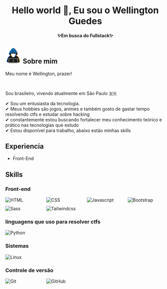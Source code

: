 <h1 align="center">Hello world 👋, Eu sou o Wellington Guedes</h1>
<h4 align="center"> ✨Em busca do Fullstack✨</h4>

## <picture><img src = "https://github.com/0xAbdulKhalid/0xAbdulKhalid/raw/main/assets/mdImages/about_me.gif" width = 50px></picture> **Sobre mim**
Meu nome é Wellington, prazer!

<br />

Sou brasileiro, vivendo atualmente em São Paulo 🇧🇷

✔ Sou um entusiasta da tecnologia. <br>
✔ Meus hobbies são jogos, animes e também gosto de gastar tempo resolvendo ctfs e estudar sobre hacking<br>
✔ constantemente estou buscando fortalecer meu conhecimento teórico e prático nas tecnologias que estudo<br>
✔ Estou disponível para trabalho, abaixo estão minhas skills <br>

## Experiencia
- Front-End
## Skills

### Front-end
<div style="display: grid; grid-template-columns: repeat(4, 1fr); gap: 10px;">
  <img src="https://img.shields.io/badge/HTML-E34F26?logo=html5&logoColor=white" alt="HTML"/>
  <img src="https://img.shields.io/badge/CSS3-1572B6?logo=css3&logoColor=white" alt="CSS"/>
  <img src="https://img.shields.io/badge/Javascript-F7DF1E?logo=javascript&logoColor=white" alt="Javascript"/>
  <img src="https://img.shields.io/badge/Bootstrap-7952B3?logo=bootstrap&logoColor=white" alt="Bootstrap"/>
  <img src="https://img.shields.io/badge/Sass-CC6699?logo=sass&logoColor=white" alt="Sass"/>
  <img src="https://img.shields.io/badge/TailwindCSS-06B6D4?logo=tailwindcss&logoColor=white" alt="Tailwindcss"/>
</div>

### linguagens que uso para resolver ctfs
<img src="https://img.shields.io/badge/Python-06B6D4?logo=python&logoColor=white" alt="Python"/>

### Sistemas
<div style="display: grid; grid-template-columns: repeat(4, 1fr); gap: 10px;">
  <img src="https://img.shields.io/badge/linux-F7DF1E?logo=linuxt&logoColor=white" alt="Linux"/>
  
</div>

### Controle de versão
<div style="display: grid; grid-template-columns: repeat(4, 1fr); gap: 10px;">
  <img src="https://img.shields.io/badge/Git-F05032?logo=git&logoColor=white" alt="Git"/>
  <img src="https://img.shields.io/badge/GitHub-181717?logo=github&logoColor=white" alt="GitHub"/>
</div>
